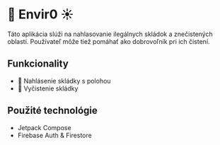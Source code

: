 
# 🌳 Envir0 ☀️

Táto aplikácia slúži na nahlasovanie ilegálnych skládok a znečistených oblastí.
Používateľ môže tiež pomáhať ako dobrovoľník pri ich čistení.

## Funkcionality
- 📍 Nahlásenie skládky s polohou
- 🧹 Vyčistenie skládky

## Použité technológie
- Jetpack Compose
- Firebase Auth & Firestore
